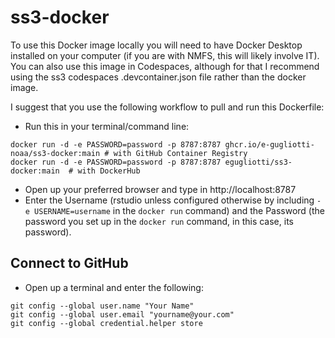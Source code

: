 # ss3-docker

To use this Docker image locally you will need to have Docker Desktop installed on your computer (if you are with NMFS, this will likely involve IT). You can also use this image in Codespaces, although for that I recommend using the ss3 codespaces .devcontainer.json file rather than the docker image.

I suggest that you use the following workflow to pull and run this Dockerfile:
- Run this in your terminal/command line:
```
docker run -d -e PASSWORD=password -p 8787:8787 ghcr.io/e-gugliotti-noaa/ss3-docker:main # with GitHub Container Registry
docker run -d -e PASSWORD=password -p 8787:8787 egugliotti/ss3-docker:main  # with DockerHub
```
- Open up your preferred browser and type in http://localhost:8787
- Enter the Username (rstudio unless configured otherwise by including `-e USERNAME=username` in the `docker run` command) and the Password (the password you set up in the `docker run` command, in this case, its password).


## Connect to GitHub
- Open up a terminal and enter the following:
```
git config --global user.name "Your Name"
git config --global user.email "yourname@your.com"
git config --global credential.helper store
```
